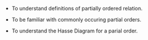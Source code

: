 - To understand definitions of partially ordered relation.

- To be familiar with commonly occuring partial orders.

- To understand the Hasse Diagram for a parial order.

